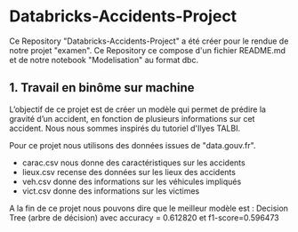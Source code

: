 # Databricks-Accidents-Project

Ce Repository "Databricks-Accidents-Project" a été créer pour le rendue de notre projet "examen". 
Ce Repository ce compose d'un fichier README.md et de notre notebook "Modelisation" au format dbc.
## 1. Travail en binôme sur machine 

L’objectif de ce projet est de créer un modèle qui permet de prédire la gravité d’un accident, en fonction de plusieurs informations sur cet accident.
Nous nous sommes inspirés du tutoriel d'Ilyes TALBI. 

Pour ce projet nous utilisons des données  issues de "data.gouv.fr".
  - carac.csv nous donne des caractéristiques sur les accidents
  - lieux.csv recense des données sur les lieux des accidents
  - veh.csv donne des informations sur les véhicules impliqués
  - vict.csv donne des informations sur les victimes


A la fin de ce projet nous pouvons dire que le meilleur modèle est : Decision Tree (arbre de décision) avec accuracy = 0.612820 et f1-score=0.596473
